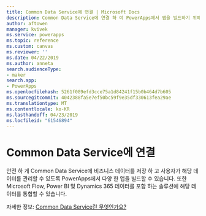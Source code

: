```yaml
---
title: Common Data Service에 연결 | Microsoft Docs
description: Common Data Service에 연결 하 여 PowerApps에서 앱을 빌드하기 위해 사용 하는 방법을 알아봅니다.
author: aftowen
manager: kvivek
ms.service: powerapps
ms.topic: reference
ms.custom: canvas
ms.reviewer: ''
ms.date: 04/22/2019
ms.author: anneta
search.audienceType:
- maker
search.app:
- PowerApps
ms.openlocfilehash: 5261f089efd3cce75a1d84241f15b0b464d7b605
ms.sourcegitcommit: 4042388fa5e7ef50bc59f9e35df330613fea29ae
ms.translationtype: MT
ms.contentlocale: ko-KR
ms.lasthandoff: 04/23/2019
ms.locfileid: "61546894"
---
```

# <a name="connect-to-common-data-service"></a>Common Data Service에 연결

안전 하 게 Common Data Service에 비즈니스 데이터를 저장 하 고 사용자가 해당 데이터를 관리할 수 있도록 PowerApps에서 다양 한 앱을 빌드할 수 있습니다. 또한 Microsoft Flow, Power BI 및 Dynamics 365 데이터를 포함 하는 솔루션에 해당 데이터를 통합할 수 있습니다.

자세한 정보: [Common Data Service란 무엇인가요?](../../common-data-service/data-platform-intro.md)
